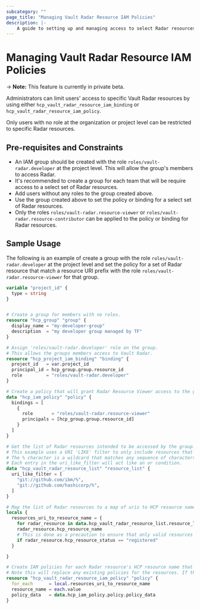 ```yaml
---
subcategory: ""
page_title: "Managing Vault Radar Resource IAM Policies"
description: |-
    A guide to setting up and managing access to select Radar resources.
---
```


# Managing Vault Radar Resource IAM Policies

-> **Note:** This feature is currently in private beta.

Administrators can limit users' access to specific Vault Radar resources by using either `hcp_vault_radar_resource_iam_binding` or `hcp_vault_radar_resource_iam_policy`.

Only users with no role at the organization or project level can be restricted to specific Radar resources.

## Pre-requisites and Constraints
* An IAM group should be created with the role `roles/vault-radar.developer` at the project level. This will allow the group's members to access Radar.
* It's recommended to create a group for each team that will be require access to a select set of Radar resources.
* Add users without any roles to the group created above.
* Use the group created above to set the policy or binding for a select set of Radar resources.
* Only the roles `roles/vault-radar.resource-viewer` or `roles/vault-radar.resource-contributor` can be applied to the policy or binding for Radar resources.

## Sample Usage
The following is an example of create a group with the role `roles/vault-radar.developer` at the project level and set the policy for a set of Radar resource that match a resource URI prefix with the role `roles/vault-radar.resource-viewer` for that group.

```terraform
variable "project_id" {
  type = string
}


# Create a group for members with no roles.
resource "hcp_group" "group" {
  display_name = "my-developer-group"
  description  = "my developer group managed by TF"
}

# Assign 'roles/vault-radar.developer' role on the group.
# This allows the groups members access to Vault Radar.
resource "hcp_project_iam_binding" "binding" {
  project_id   = var.project_id
  principal_id = hcp_group.group.resource_id
  role         = "roles/vault-radar.developer"
}

# Create a policy that will grant Radar Resource Viewer access to the group.
data "hcp_iam_policy" "policy" {
  bindings = [
    {
      role       = "roles/vault-radar.resource-viewer"
      principals = [hcp_group.group.resource_id]
    }
  ]
}

# Get the list of Radar resources intended to be accessed by the group.
# This example uses a URI 'LIKE' filter to only include resources that start with "git://github.com/ibm/" or "git://github.com/hashicorp/".
# The % character is a wildcard that matches any sequence of characters.
# Each entry in the uri_like_filter will act like an or condition.
data "hcp_vault_radar_resource_list" "resource_list" {
  uri_like_filter = [
    "git://github.com/ibm/%",
    "git://github.com/hashicorp/%",
  ]
}

# Map the list of Radar resources to a map of uris to HCP resource names, and filter out any resources that are not registered.
locals {
  resources_uri_to_resource_name = {
    for radar_resource in data.hcp_vault_radar_resource_list.resource_list.resources : radar_resource.uri =>
    radar_resource.hcp_resource_name
    # This is done as a precaution to ensure that only valid resources are processed.
    if radar_resource.hcp_resource_status == "registered"
  }

}

# Create IAM policies for each Radar resource's HCP resource name that the group should have access to.
# Note this will replace any existing policies for the resources. If that is not desired, consider using `hcp_vault_radar_resource_iam_binding` instead.
resource "hcp_vault_radar_resource_iam_policy" "policy" {
  for_each      = local.resources_uri_to_resource_name
  resource_name = each.value
  policy_data   = data.hcp_iam_policy.policy.policy_data
}
```
